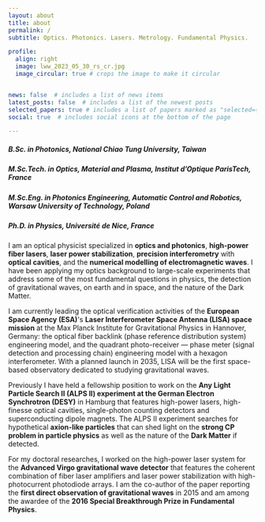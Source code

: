 ```yaml
---
layout: about
title: about
permalink: /
subtitle: Optics. Photonics. Lasers. Metrology. Fundamental Physics.

profile:
  align: right
  image: lww_2023_05_30_rs_cr.jpg
  image_circular: true # crops the image to make it circular


news: false  # includes a list of news items
latest_posts: false  # includes a list of the newest posts
selected_papers: true # includes a list of papers marked as "selected={true}"
social: true  # includes social icons at the bottom of the page

---
```


##### B.Sc. in Photonics, National Chiao Tung University, Taiwan
##### M.Sc.Tech. in Optics, Material and Plasma, Institut d’Optique ParisTech, France
##### M.Sc.Eng. in Photonics Engineering, Automatic Control and Robotics, Warsaw University of Technology, Poland
##### Ph.D. in Physics, Université de Nice, France

I am an optical physicist specialized in **optics and photonics**, **high-power fiber lasers**, **laser power stabilization**, **precision interferometry** with **optical cavities**, and the **numerical modelling of electromagnetic waves**. I have been applying my optics background to large-scale experiments that address some of the most fundamental questions in physics, the detection of gravitational waves, on earth and in space, and the nature of the Dark Matter.

I am currently leading the optical verification activities of the **European Space Agency (ESA)**'s **Laser Interferometer Space Antenna (LISA) space mission** at the Max Planck Institute for Gravitational Physics in Hannover, Germany: the optical fiber backlink (phase reference distribution system) engineering model, and the quadrant photo-receiver — phase meter (signal detection and processing chain) engineering model with a hexagon interferometer. With a planned launch in 2035, LISA will be the first space-based observatory dedicated to studying gravitational waves.

Previously I have held a fellowship position to work on the **Any Light Particle Search II (ALPS II) experiment at the German Electron Synchrotron (DESY)** in Hamburg that features high-power lasers, high-finesse optical cavities, single-photon counting detectors and superconducting dipole magnets. The ALPS II experiment searches for hypothetical **axion-like particles** that can shed light on the **strong CP problem in particle physics** as well as the nature of the **Dark Matter** if detected. 

For my doctoral researches, I worked on the high-power laser system for the **Advanced Virgo gravitational wave detector** that features the coherent combination of fiber laser amplifiers and laser power stabilization with high-photocurrent photodiode arrays. I am the co-author of the paper reporting the **first direct observation of gravitational waves** in 2015 and am among the awardee of the **2016 Special Breakthrough Prize in Fundamental Physics**.





